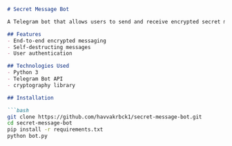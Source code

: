 ```markdown
# Secret Message Bot

A Telegram bot that allows users to send and receive encrypted secret messages.

## Features
- End-to-end encrypted messaging
- Self-destructing messages
- User authentication

## Technologies Used
- Python 3
- Telegram Bot API
- cryptography library

## Installation

```bash
git clone https://github.com/havvakrbck1/secret-message-bot.git
cd secret-message-bot
pip install -r requirements.txt
python bot.py
